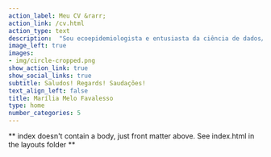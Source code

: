 ```yaml
---
action_label: Meu CV &rarr;
action_link: /cv.html
action_type: text
description:  "Sou ecoepidemiologista e entusiasta da ciência de dados/bioestatística. Atualmente estou cursando um doutorado pela *Universidad de Buenos Aires* ([Programa de 'Ecología, Genética y Ecolución'](http://www.ege.fcen.uba.ar/home/)), com lugar de trabalho no [*Instituto Nacional de  Medicina Tropical da  Argentina*](https://www.argentina.gob.ar/salud/inmet). Tenho experiência em ecologia, análise de dados biológicos, análise de dados espaciais, epidemiologia, entomologia e programação (R e Python). Sou co-fundadora e co-organizadora do [Grupo de Estudos em Ciência de Dados (GECD) de Foz do Iguaçu](https://github.com/gecdfoz/GECD) de Foz do Iguaçu, falo sobre bioestatística no [Soma dos Quadrados](https://linktr.ee/somaquadrados) e discuto métodos de modelagem de distribuição de espécies no [Niche Models Group](https://t.me/nichemodel)."
image_left: true
images:
- img/circle-cropped.png
show_action_link: true
show_social_links: true
subtitle: Saludos! Regards! Saudações!
text_align_left: false
title: Marília Melo Favalesso
type: home
number_categories: 5
---
```


** index doesn't contain a body, just front matter above.
See index.html in the layouts folder **
